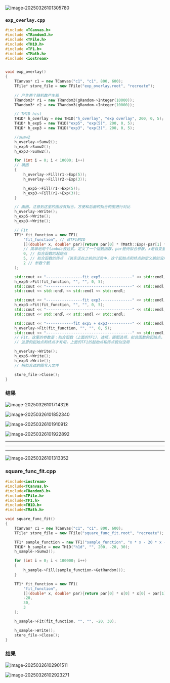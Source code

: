 ![image-20250326101305780](./img/14_root/image-20250326101305780.png)

### `exp_overlay.cpp`

```cpp
#include <TCanvas.h>
#include <TRandom3.h>
#include <TFile.h>
#include <TH1D.h>
#include <TF1.h>
#include <TMath.h>
#include <iostream>


void exp_overlay()
{
    TCanvas* c1 = new TCanvas("c1", "c1", 800, 600);
    TFile* store_file = new TFile("exp_overlay.root", "recreate");
    
    // 产生两个随机数产生器
    TRandom3* r1 = new TRandom3(gRandom->Integer(10000));
    TRandom3* r2 = new TRandom3(gRandom->Integer(10000));

    // TH1D hist
    TH1D* h_overlay = new TH1D("h_overlay", "exp overlay", 200, 0, 5);
    TH1D* h_exp5 = new TH1D("exp5", "exp(5)", 200, 0, 5);
    TH1D* h_exp3 = new TH1D("exp3", "exp(3)", 200, 0, 5);

    //sumw2
    h_overlay->Sumw2();
    h_exp5->Sumw2();
    h_exp3->Sumw2();

    for (int i = 0; i < 10000; i++)
    // 填图
    {
        h_overlay->Fill(r1->Exp(5));
        h_overlay->Fill(r2->Exp(3));

        h_exp5->Fill(r1->Exp(5));
        h_exp3->Fill(r2->Exp(3));
    }

    // 画图，注意到这里的图没有拟合，方便和后面的拟合的图进行对比
    h_overlay->Write();
    h_exp5->Write();
    h_exp3->Write();

    // Fit 
    TF1* fit_function = new TF1(
        "fit_function", // 该TF1的ID
        [](double* x, double* par){return par[0] * TMath::Exp(-par[1] * x[0]);}, 
        // 简单地用个lambda表达式，定义了一个指数函数，par是待拟合参数，x是自变量 
        0, // 拟合函数的起始点
        5, // 拟合函数的终点 （说实话在之前的试验中，这个起始点和终点的定义貌似没用）
        2 // 参数个数
    );

    std::cout << "----------------fit exp5--------------" << std::endl;
    h_exp5->Fit(fit_function, "", "", 0, 5);
    std::cout << "--------------------------------------" << std::endl;
    std::cout << std::endl << std::endl << std::endl;

    std::cout << "----------------fit exp3--------------" << std::endl;
    h_exp3->Fit(fit_function, "", "", 0, 5);
    std::cout << "--------------------------------------" << std::endl;
    std::cout << std::endl << std::endl << std::endl;

    std::cout << "------------fit exp5 + exp3-----------" << std::endl;
    h_overlay->Fit(fit_function, "", "", 0, 5);
    std::cout << "--------------------------------------" << std::endl;
    // Fit，这里的参数是：拟合函数（上面的TF1），选项，画图选项，拟合函数的起始点，拟合函数的终点
    // 这里的起始点和终点才有用，上面的TF1的起始点和终点貌似没用

    h_overlay->Write();
    h_exp5->Write();
    h_exp3->Write();
    // 把拟合过的图写入文件

    store_file->Close();
}

```

### 结果

![image-20250326101714326](./img/14_root/image-20250326101714326.png)

![image-20250326101852340](./img/14_root/image-20250326101852340.png)

![image-20250326101910912](./img/14_root/image-20250326101910912.png)

![image-20250326101922892](./img/14_root/image-20250326101922892.png)

---

---

---

![image-20250326101313352](./img/14_root/image-20250326101313352.png)

### square_func_fit.cpp

```cpp
#include<iostream>
#include<TCanvas.h>
#include<TRandom3.h>
#include<TFile.h>
#include<TF1.h>
#include<TH1D.h>
#include<TMath.h>

void square_func_fit()
{
    TCanvas* c1 = new TCanvas("c1", "c1", 800, 600);
    TFile* store_file = new TFile("square_func_fit.root", "recreate");

    TF1* sample_function = new TF1("sample_function", "x * x - 20 * x + 100", -20, 30);
    TH1D* h_sample = new TH1D("h1d", "", 200, -20, 30);
    h_sample->Sumw2();

    for (int i = 0; i < 100000; i++)
    {
        h_sample->Fill(sample_function->GetRandom());
    }

    TF1* fit_function = new TF1(
        "fit_function",
        [](double* x, double* par){return par[0] * x[0] * x[0] + par[1] * x[0] + par[2];},
        -20,
        30,
        3
    );

    h_sample->Fit(fit_function, "", "", -20, 30);

    h_sample->Write();
    store_file->Close();
}

```

### 结果

![image-20250326102901511](./img/14_root/image-20250326102901511.png)

![image-20250326102923271](./img/14_root/image-20250326102923271.png)